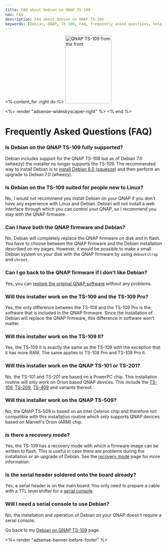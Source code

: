 ```yaml
---
title: FAQ about Debian on QNAP TS-109
nav: FAQ
description: FAQ about Debian on QNAP TS-109
keywords: [Debian, QNAP, TS-109, FAQ, frequently asked questions, help, troubleshooting]
---
```


<% content_for :right do %>
<img src = "../images/r_ts109_front.jpg" class="border" alt="QNAP TS-109 from the front" width="148" height="217" />

<%= render "adsense-wideskyscaper-right" %>
<% end %>

<h1>Frequently Asked Questions (FAQ)</h1>

<h3>Is Debian on the QNAP TS-109 fully supported?</h3>

Debian includes support for the QNAP TS-109 but as of Debian 7.0 (wheezy)
the installer no longer supports the TS-109.  The recommended way to
install Debian is to <a href="../install/">install Debian 6.0 (squeeze)</a>
and then perform an upgrade to Debian 7.0 (wheezy).

<h3>Is Debian on the TS-109 suited for people new to Linux?</h3>

No, I would not recommend you install Debian on your QNAP if you don't have
any experience with Linux and Debian.  Debian will not install a web
interface through which you can control your QNAP, so I recommend you stay
with the QNAP firmware.

<h3>Can I have both the QNAP firmware and Debian?</h3>

No, Debian will completely replace the QNAP firmware on disk and in flash.
You have to choose between the QNAP firmware and the Debian installation
described on my pages.  However, it would be possible to make a small
Debian system on your disk with the QNAP firmware by using `debootstrap`
and `chroot`.

<h3>Can I go back to the QNAP firmware if I don't like Debian?</h3>

Yes, you can <a href = "../deinstall/">restore the original QNAP
software</a> without any problems.

<h3>Will this installer work on the TS-109 and the TS-109 Pro?</h3>

Yes, the only difference between the TS-109 and the TS-109 Pro is the
software that is included in the QNAP firmware.  Since the installation of
Debian will replace the QNAP firmware, this difference in software won't
matter.

<h3>Will this installer work on the TS-109 II?</h3>

Yes, the TS-109 II is exactly the same as the TS-109 with the exception
that it has more RAM.  The same applies to TS-109 Pro and TS-109 Pro II.

<h3>Will this installer work on the QNAP TS-101 or TS-201?</h3>

No, the TS-101 and TS-201 are based on a PowerPC chip.  This installation
routine will only work on Orion based QNAP devices.  This include the <a
href = "../../ts-109/">TS-109</a>, <a href = "../../ts-209/">TS-209</a>, <a
href = "../../ts-409/">TS-409</a> and variants thereof.

<h3>Will this installer work on the QNAP TS-509?</h3>

No, the QNAP TS-509 is based on an Intel Celeron chip and therefore not
compatible with this installation routine which only supports QNAP devices
based on Marvell's Orion (ARM) chip.

<h3>Is there a recovery mode?</h3>

Yes, the TS-109 has a recovery mode with which a firmware image can be
written to flash.  This is useful in case there are problems during the
installation or an upgrade of Debian.  See the <a href =
"../recovery/">recovery mode</a> page for more information.

<h3>Is the serial header soldered onto the board already?</h3>

Yes, a serial header is on the main board.  You only need to prepare a
cable with a TTL level shifter for a <a href = "../serial/">serial
console</a>.

<h3>Will I need a serial console to use Debian?</h3>

No, the installation and operation of Debian on your QNAP doesn't require a
serial console.

Go back to my <a href = "..">Debian on QNAP TS-109</a> page.

<div class="bbf">
<%= render "adsense-banner-before-footer" %>
</div>

